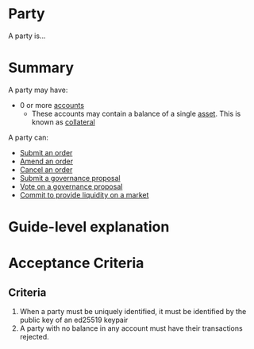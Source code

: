 # Party 

A party is...


# Summary

A party may have:
- 0 or more [accounts](./0013-accounts.md)
    - These accounts may contain a balance of a single [asset](./0040-asset-framework). This is known as [collateral](./0005-collateral.md)

A party can:
- [Submit an order](./0025-order-submission.md)
- [Amend an order](./0026-amends.md)
- [Cancel an order](./0033-cancel-orders.md)
- [Submit a governance proposal](./0028-governance.md)
- [Vote on a governance proposal](./0028-governance.md)
- [Commit to provide liquidity on a market](./0038-liquidity-provision-order-type)

# Guide-level explanation


# Acceptance Criteria


## Criteria
1. When a party must be uniquely identified, it must be identified by the public key of an ed25519 keypair
1. A party with no balance in any account must have their transactions rejected.
